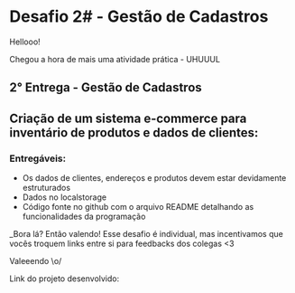 <h1>Desafio 2# - Gestão de Cadastros</h1>
Hellooo!

Chegou a hora de mais uma atividade prática - UHUUUL   

<h2>2° Entrega - Gestão de Cadastros</h2>

## Criação de um sistema e-commerce para inventário de produtos e dados de clientes:

<h3>Entregáveis:</h3>

* Os dados de clientes, endereços e produtos devem estar devidamente estruturados
* Dados no localstorage
* Código fonte no github com o arquivo README detalhando as funcionalidades da programação

_Bora lá? Então valendo! Esse desafio é individual, mas incentivamos que vocês troquem links entre si para feedbacks dos colegas <3

Valeeendo \o/

Link do projeto desenvolvido: 
